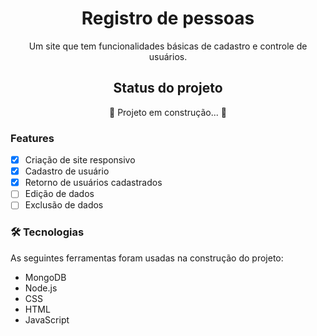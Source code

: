 <h1 align="center">Registro de pessoas</h1>
<p align="center">Um site que tem funcionalidades básicas de cadastro e controle de usuários.</p>

<h2 align="center">Status do projeto</h2>
<p align="center">🚧 Projeto em construção... 🚧</p>

### Features
- [x] Criação de site responsivo
- [x] Cadastro de usuário
- [x] Retorno de usuários cadastrados
- [ ] Edição de dados
- [ ] Exclusão de dados

### 🛠 Tecnologias

As seguintes ferramentas foram usadas na construção do projeto:

- MongoDB
- Node.js
- CSS
- HTML
- JavaScript


